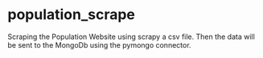 # population_scrape
Scraping the Population Website using scrapy a csv file. Then the data will be sent to the MongoDb using the pymongo connector.
